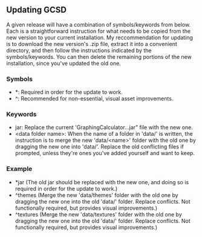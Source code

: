 ## Updating GCSD

A given release will have a combination of symbols/keywords from below.
Each is a straightforward instruction for what needs to be copied from the new version to your current installation.
My reccommendation for updating is to download the new version's .zip file, extract it into a convenient directory, and then follow the instructions indicated by the symbols/keywords.
You can then delete the remaining portions of the new installation, since you've updated the old one.

### Symbols
- \*: Required in order for the update to work.
- ^: Recommended for non-essential, visual asset improvements.

### Keywords
- jar: Replace the current 'GraphingCalculator...jar" file with the new one.
- \<data folder name\>: When the name of a folder in 'data/' is written, the instruction is to merge the new 'data/\<name\>' folder with the old one by dragging the new one into 'data/'. Replace the old conflicting files if prompted, unless they're ones you've added yourself and want to keep.

### Example
- \*jar   (The old jar should be replaced with the new one, and doing so is required in order for the update to work.)
- ^themes   (Merge the new 'data/themes' folder with the old one by dragging the new one into the old 'data/' folder. Replace conflicts. Not functionally required, but provides visual improvements.)
- ^textures   (Merge the new 'data/textures' folder with the old one by dragging the new one into the old 'data/' folder. Replace conflicts. Not functionally required, but provides visual improvements.)
